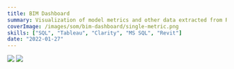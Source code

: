 ```yaml
---
title: BIM Dashboard
summary: Visualization of model metrics and other data extracted from Revit models by IMAGINiT Clarity
coverImage: /images/som/bim-dashboard/single-metric.png
skills: ["SQL", "Tableau", "Clarity", "MS SQL", "Revit"]
date: "2022-01-27"
---
```


![](/images/som/bim-dashboard/normalized-metric.png)
![](/images/som/bim-dashboard/db-schema.png)
